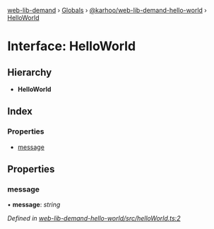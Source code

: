 [web-lib-demand](../README.md) › [Globals](../globals.md) › [@karhoo/web-lib-demand-hello-world](../modules/_karhoo_web_lib_demand_hello_world.md) › [HelloWorld](_karhoo_web_lib_demand_hello_world.helloworld.md)

# Interface: HelloWorld

## Hierarchy

* **HelloWorld**

## Index

### Properties

* [message](_karhoo_web_lib_demand_hello_world.helloworld.md#message)

## Properties

###  message

• **message**: *string*

*Defined in [web-lib-demand-hello-world/src/helloWorld.ts:2](https://github.com/karhoo/web-lib-demand/blob/121b084/packages/web-lib-demand-hello-world/src/helloWorld.ts#L2)*
